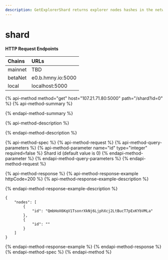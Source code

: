 ```yaml
---
description: GetExplorerShard returns explorer nodes hashes in the network.
---
```


# shard

**HTTP Request Endpoints**

| Chains | URLs |
| :--- | :--- |
| mainnet | TBD |
| betaNet | e0.b.hmny.io:5000 |
| local | localhost:5000 |

{% api-method method="get" host="107.21.71.80:5000" path="/shard?id=0" %}
{% api-method-summary %}

{% endapi-method-summary %}

{% api-method-description %}

{% endapi-method-description %}

{% api-method-spec %}
{% api-method-request %}
{% api-method-query-parameters %}
{% api-method-parameter name="id" type="integer" required=false %}
Shard id \(default value is 0\)
{% endapi-method-parameter %}
{% endapi-method-query-parameters %}
{% endapi-method-request %}

{% api-method-response %}
{% api-method-response-example httpCode=200 %}
{% api-method-response-example-description %}

{% endapi-method-response-example-description %}

```text
{
    "nodes": [
        {
            "id": "QmbHoX6KqV1TsonrXkNj6LjphXcj2LtBucT7pExKYbVMLa"
        },
        {
            "id": ""
        }
    ]
}
```
{% endapi-method-response-example %}
{% endapi-method-response %}
{% endapi-method-spec %}
{% endapi-method %}

